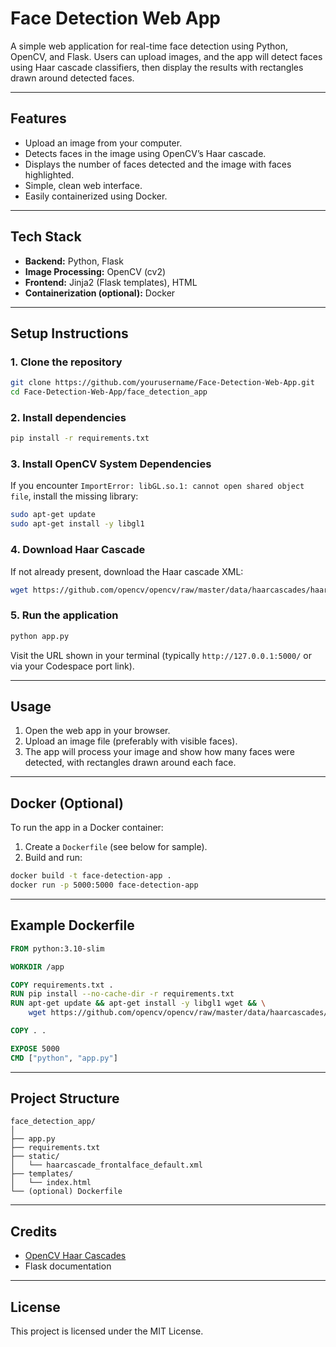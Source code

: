 # Face Detection Web App

A simple web application for real-time face detection using Python, OpenCV, and Flask. Users can upload images, and the app will detect faces using Haar cascade classifiers, then display the results with rectangles drawn around detected faces.

---

## Features

- Upload an image from your computer.
- Detects faces in the image using OpenCV’s Haar cascade.
- Displays the number of faces detected and the image with faces highlighted.
- Simple, clean web interface.
- Easily containerized using Docker.

---

## Tech Stack

- **Backend:** Python, Flask
- **Image Processing:** OpenCV (cv2)
- **Frontend:** Jinja2 (Flask templates), HTML
- **Containerization (optional):** Docker

---

## Setup Instructions

### 1. Clone the repository

```bash
git clone https://github.com/yourusername/Face-Detection-Web-App.git
cd Face-Detection-Web-App/face_detection_app
```

### 2. Install dependencies

```bash
pip install -r requirements.txt
```

### 3. Install OpenCV System Dependencies

If you encounter `ImportError: libGL.so.1: cannot open shared object file`, install the missing library:

```bash
sudo apt-get update
sudo apt-get install -y libgl1
```

### 4. Download Haar Cascade

If not already present, download the Haar cascade XML:

```bash
wget https://github.com/opencv/opencv/raw/master/data/haarcascades/haarcascade_frontalface_default.xml -P static
```

### 5. Run the application

```bash
python app.py
```

Visit the URL shown in your terminal (typically `http://127.0.0.1:5000/` or via your Codespace port link).

---

## Usage

1. Open the web app in your browser.
2. Upload an image file (preferably with visible faces).
3. The app will process your image and show how many faces were detected, with rectangles drawn around each face.

---

## Docker (Optional)

To run the app in a Docker container:

1. Create a `Dockerfile` (see below for sample).
2. Build and run:

```bash
docker build -t face-detection-app .
docker run -p 5000:5000 face-detection-app
```

---

## Example Dockerfile

```dockerfile
FROM python:3.10-slim

WORKDIR /app

COPY requirements.txt .
RUN pip install --no-cache-dir -r requirements.txt
RUN apt-get update && apt-get install -y libgl1 wget && \
    wget https://github.com/opencv/opencv/raw/master/data/haarcascades/haarcascade_frontalface_default.xml -P static

COPY . .

EXPOSE 5000
CMD ["python", "app.py"]
```

---

## Project Structure

```
face_detection_app/
│
├── app.py
├── requirements.txt
├── static/
│   └── haarcascade_frontalface_default.xml
├── templates/
│   └── index.html
└── (optional) Dockerfile
```

---

## Credits

- [OpenCV Haar Cascades](https://github.com/opencv/opencv/tree/master/data/haarcascades)
- Flask documentation

---

## License

This project is licensed under the MIT License.